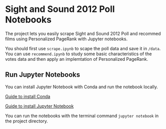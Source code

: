 # Sight and Sound 2012 Poll Notebooks

The project lets you easily scrape Sight and Sound 2012 Poll and recommed films using Personalized PageRank with Jupyter notebooks. 

You should first use `scrape.ipynb` to scape the poll data and save it in `/data`. You can use `recommend.ipynb` to study some basic characteristics of the votes data and then apply an implemtation of Personalized PageRank.

## Run Jupyter Notebooks
You can install Jupyter Notebook with Conda and run the notebook locally.

[Guide to install Conda](https://docs.conda.io/projects/conda/en/latest/user-guide/install/index.html)

[Guide to install Jupyter Notebook](https://jupyter.org/install)

You can run the notebooks with the terminal command `jupyter notebook` in the project directory.